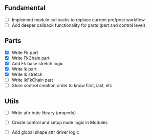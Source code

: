 
## Fundamental
- [ ] Implement module callbacks to replace current pre/post workflow
- [ ] Add deeper callback functionality for parts (part and control level)

## Parts
- [x] Write Fk part
- [x] Write FkChain part
- [x] Add Fk base stretch logic
- [x] Write Ik part
- [x] Write Ik stretch
- [ ] Write IkFkChain part
- [ ] Store control creation order to know first, last, etc

## Utils
- [ ] Write attribute library (properly)
- [ ] Create control and setup node logic in Modules
- [ ] Add global shape attr driver logic

